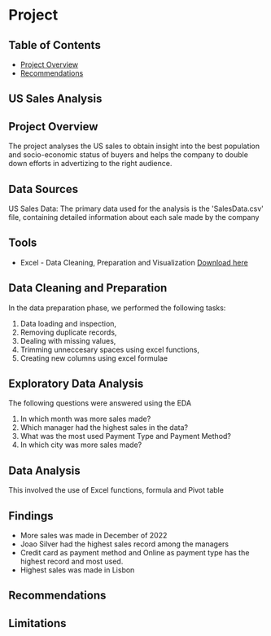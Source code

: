 # Project

##  Table of Contents
- [Project Overview](#project-overview)
- [Recommendations](#recommendations)

## US Sales Analysis

## Project Overview
The project analyses the US sales to obtain insight into the best population and socio-economic status of buyers and helps the company to double down efforts in advertizing to the right audience.

## Data Sources

US Sales Data: The primary data used for the analysis is the 'SalesData.csv' file, containing detailed information about each sale made by the company

## Tools
- Excel - Data Cleaning, Preparation and Visualization [Download here](https://kaggle.com)

## Data Cleaning and Preparation

In the data preparation phase, we performed the following tasks:
1. Data loading and inspection,
2. Removing duplicate records,
3. Dealing with missing values,
4. Trimming unneccesary spaces using excel functions,
5. Creating new columns using excel formulae

## Exploratory Data Analysis

The following questions were answered using the EDA
1. In which month was more sales made?
2. Which manager had the highest sales in the data?
3. What was the most used Payment Type and Payment Method?
4. In which city was more sales made?

## Data Analysis

This involved the use of Excel functions, formula and Pivot table

## Findings

- More sales was made in December of 2022
- Joao Silver had the highest sales record among the managers
- Credit card as payment method and Online as payment type has the highest record and most used.
- Highest sales was made in Lisbon

## Recommendations


## Limitations


